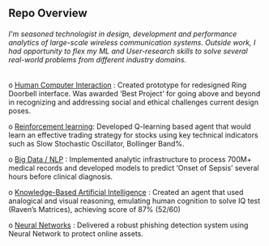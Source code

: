 ##  Repo Overview
###### *I'm seasoned technologist in design, development and performance analytics of large-scale wireless communication systems. Outside work, I had opportunity to flex my ML and User-research skills to solve several real-world problems from different industry domains.*

o	[Human Computer Interaction](https://github.com/ach39/Human-Computer-Interaction) :  Created prototype for redesigned Ring Doorbell interface. Was awarded ‘Best Project’ for going above and beyond in recognizing and addressing social and ethical challenges current design poses.

o	[Reinforcement learning](https://github.com/ach39/Machine-Learning-for-Trading): Developed Q-learning based agent that would learn an effective trading strategy for stocks using key technical indicators such as Slow Stochastic Oscillator, Bollinger Band%.

o	[Big Data / NLP](https://github.com/ach39/Big-Data/tree/master/sepsis_prediction) : Implemented analytic infrastructure to process 700M+ medical records and developed models to predict ‘Onset of Sepsis’ several hours before clinical diagnosis.

o	[Knowledge-Based Artificial Intelligence](https://github.com/ach39/KnowledgeBased-AI) :  Created an agent that used analogical and visual reasoning, emulating human cognition to solve IQ test (Raven’s Matrices), achieving score of 87% (52/60)

o	[Neural Networks](https://github.com/ach39/Machine-Learning) : Delivered a robust phishing detection system using Neural Network to protect online assets. 


